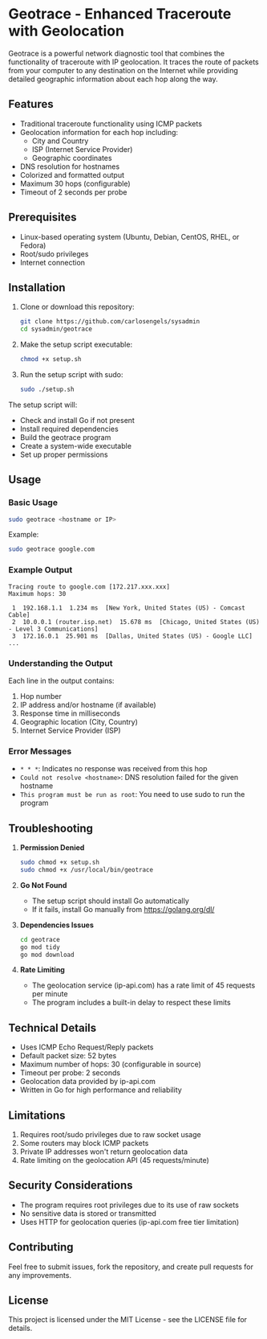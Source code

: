 # Geotrace - Enhanced Traceroute with Geolocation

Geotrace is a powerful network diagnostic tool that combines the functionality of traceroute with IP geolocation. It traces the route of packets from your computer to any destination on the Internet while providing detailed geographic information about each hop along the way.

## Features

- Traditional traceroute functionality using ICMP packets
- Geolocation information for each hop including:
  - City and Country
  - ISP (Internet Service Provider)
  - Geographic coordinates
- DNS resolution for hostnames
- Colorized and formatted output
- Maximum 30 hops (configurable)
- Timeout of 2 seconds per probe

## Prerequisites

- Linux-based operating system (Ubuntu, Debian, CentOS, RHEL, or Fedora)
- Root/sudo privileges
- Internet connection

## Installation

1. Clone or download this repository:
   ```bash
   git clone https://github.com/carlosengels/sysadmin
   cd sysadmin/geotrace
   ```

2. Make the setup script executable:
   ```bash
   chmod +x setup.sh
   ```

3. Run the setup script with sudo:
   ```bash
   sudo ./setup.sh
   ```

The setup script will:
- Check and install Go if not present
- Install required dependencies
- Build the geotrace program
- Create a system-wide executable
- Set up proper permissions

## Usage

### Basic Usage

```bash
sudo geotrace <hostname or IP>
```

Example:
```bash
sudo geotrace google.com
```

### Example Output

```
Tracing route to google.com [172.217.xxx.xxx]
Maximum hops: 30

 1  192.168.1.1  1.234 ms  [New York, United States (US) - Comcast Cable]
 2  10.0.0.1 (router.isp.net)  15.678 ms  [Chicago, United States (US) - Level 3 Communications]
 3  172.16.0.1  25.901 ms  [Dallas, United States (US) - Google LLC]
...
```

### Understanding the Output

Each line in the output contains:
1. Hop number
2. IP address and/or hostname (if available)
3. Response time in milliseconds
4. Geographic location (City, Country)
5. Internet Service Provider (ISP)

### Error Messages

- `* * *`: Indicates no response was received from this hop
- `Could not resolve <hostname>`: DNS resolution failed for the given hostname
- `This program must be run as root`: You need to use sudo to run the program

## Troubleshooting

1. **Permission Denied**
   ```bash
   sudo chmod +x setup.sh
   sudo chmod +x /usr/local/bin/geotrace
   ```

2. **Go Not Found**
   - The setup script should install Go automatically
   - If it fails, install Go manually from https://golang.org/dl/

3. **Dependencies Issues**
   ```bash
   cd geotrace
   go mod tidy
   go mod download
   ```

4. **Rate Limiting**
   - The geolocation service (ip-api.com) has a rate limit of 45 requests per minute
   - The program includes a built-in delay to respect these limits

## Technical Details

- Uses ICMP Echo Request/Reply packets
- Default packet size: 52 bytes
- Maximum number of hops: 30 (configurable in source)
- Timeout per probe: 2 seconds
- Geolocation data provided by ip-api.com
- Written in Go for high performance and reliability

## Limitations

1. Requires root/sudo privileges due to raw socket usage
2. Some routers may block ICMP packets
3. Private IP addresses won't return geolocation data
4. Rate limiting on the geolocation API (45 requests/minute)

## Security Considerations

- The program requires root privileges due to its use of raw sockets
- No sensitive data is stored or transmitted
- Uses HTTP for geolocation queries (ip-api.com free tier limitation)

## Contributing

Feel free to submit issues, fork the repository, and create pull requests for any improvements.

## License

This project is licensed under the MIT License - see the LICENSE file for details. 